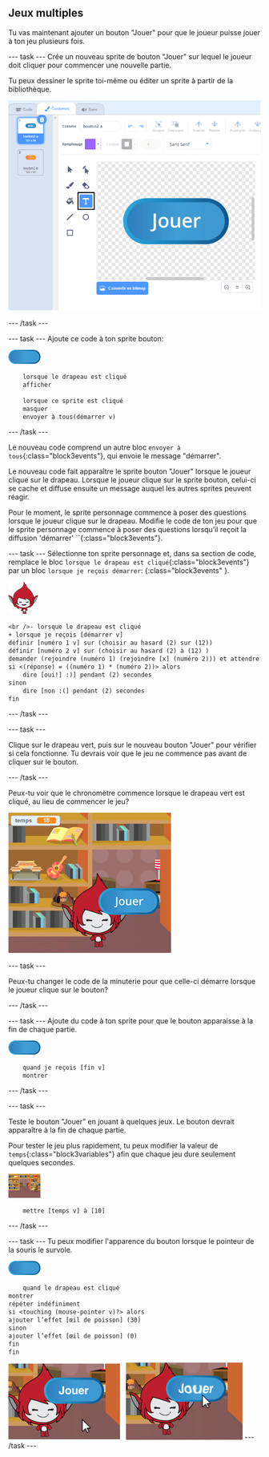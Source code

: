 ## Jeux multiples

Tu vas maintenant ajouter un bouton "Jouer" pour que le joueur puisse jouer à ton jeu plusieurs fois.

\--- task \--- Crée un nouveau sprite de bouton "Jouer" sur lequel le joueur doit cliquer pour commencer une nouvelle partie.

Tu peux dessiner le sprite toi-même ou éditer un sprite à partir de la bibliothèque.

![Image du bouton jouer](images/brain-play.png)

\--- /task \---

\--- task \--- Ajoute ce code à ton sprite bouton:

![Sprite bouton](images/button-sprite.png)

```blocks3
    lorsque le drapeau est cliqué
    afficher

    lorsque ce sprite est cliqué
    masquer
    envoyer à tous(démarrer v)
```

\--- /task \---

Le nouveau code comprend un autre bloc `envoyer à tous`{:class="block3events"}, qui envoie le message "démarrer".

Le nouveau code fait apparaître le sprite bouton "Jouer" lorsque le joueur clique sur le drapeau. Lorsque le joueur clique sur le sprite bouton, celui-ci se cache et diffuse ensuite un message auquel les autres sprites peuvent réagir.

Pour le moment, le sprite personnage commence à poser des questions lorsque le joueur clique sur le drapeau. Modifie le code de ton jeu pour que le sprite personnage commence à poser des questions lorsqu’il reçoit la diffusion 'démarrer' ``{:class="block3events"}.

\--- task \--- Sélectionne ton sprite personnage et, dans sa section de code, remplace le bloc `lorsque le drapeau est cliqué`{:class="block3events"} par un bloc `lorsque je reçois démarrer`: {:class="block3events" }.

![Sprite personnage](images/giga-sprite.png)

```blocks3
<br />- lorsque le drapeau est cliqué
+ lorsque je reçois [démarrer v]
définir [numéro 1 v] sur (choisir au hasard (2) sur (12))
définir [numéro 2 v] sur (choisir au hasard (2) à (12) )
demander (rejoindre (numéro 1) (rejoindre [x] (numéro 2))) et attendre
si <(réponse) = ((numéro 1) * (numéro 2))> alors
    dire [oui!] :)] pendant (2) secondes
sinon
    dire [non :(] pendant (2) secondes
fin
```

\--- /task \---

\--- task \---

Clique sur le drapeau vert, puis sur le nouveau bouton "Jouer" pour vérifier si cela fonctionne. Tu devrais voir que le jeu ne commence pas avant de cliquer sur le bouton.

\--- /task \---

Peux-tu voir que le chronomètre commence lorsque le drapeau vert est cliqué, au lieu de commencer le jeu?

![La minuterie a commencé](images/brain-timer-bug.png)

\--- task \---

Peux-tu changer le code de la minuterie pour que celle-ci démarre lorsque le joueur clique sur le bouton?

\--- /task \---

\--- task \--- Ajoute du code à ton sprite pour que le bouton apparaisse à la fin de chaque partie.

![Sprite bouton](images/button-sprite.png)

```blocks3
    quand je reçois [fin v]
    montrer
```

\--- /task \---

\--- task \---

Teste le bouton "Jouer" en jouant à quelques jeux. Le bouton devrait apparaître à la fin de chaque partie.

Pour tester le jeu plus rapidement, tu peux modifier la valeur de `temps`{:class="block3variables"} afin que chaque jeu dure seulement quelques secondes.

![Scène](images/stage-sprite.png)

```blocks3
    mettre [temps v] à [10]
```

\--- /task \---

\--- task \--- Tu peux modifier l'apparence du bouton lorsque le pointeur de la souris le survole.

![Button](images/button-sprite.png)

```blocks3
    quand le drapeau est cliqué
montrer
répéter indéfiniment
si <touching (mouse-pointer v)?> alors
ajouter l’effet [œil de poisson] (30)
sinon 
ajouter l’effet [œil de poisson] (0)
fin
fin
```

![capture d'écran](images/brain-fisheye.png) \--- /task \---